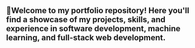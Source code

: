 ## 📜Welcome to my portfolio repository! Here you'll find a showcase of my projects, skills, and experience in software development, machine learning, and full-stack web development.
